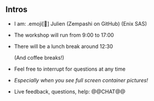 ## Intros


- I am: .emoji[👨] Julien (Zempashi on GitHub) (Enix SAS)

 <!-- .dummy[

   - .emoji[👷🏻‍♀️] AJ ([@s0ulshake](https://twitter.com/s0ulshake), Travis CI)

   - .emoji[🚁] Alexandre ([@alexbuisine](https://twitter.com/alexbuisine), Enix SAS)

   - .emoji[🐳] Jérôme ([@jpetazzo](https://twitter.com/jpetazzo), Enix SAS)

   - .emoji[⛵] Jérémy ([@jeremygarrouste](twitter.com/jeremygarrouste), Inpiwee)

   - .emoji[🎧] Romain ([@rdegez](https://twitter.com/rdegez), Enix SAS)

] -->

- The workshop will run from 9:00 to 17:00

- There will be a lunch break around 12:30

  (And coffee breaks!)

- Feel free to interrupt for questions at any time

- *Especially when you see full screen container pictures!*

- Live feedback, questions, help: @@CHAT@@
